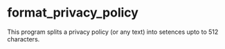 # format_privacy_policy
This program splits a privacy policy (or any text) into setences upto to 512 characters.
